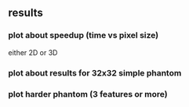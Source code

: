 ## results

### plot about speedup (time vs pixel size)

either 2D or 3D

### plot about results for 32x32 simple phantom

### plot harder phantom (3 features or more)